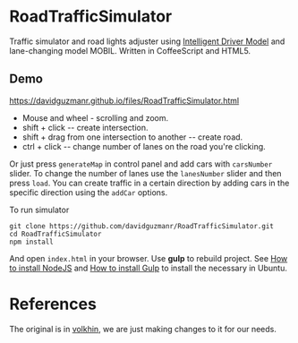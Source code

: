 # RoadTrafficSimulator

Traffic simulator and road lights adjuster using
[Intelligent Driver Model](https://en.wikipedia.org/wiki/Intelligent_driver_model)
and lane-changing model MOBIL. Written in CoffeeScript and HTML5.

## Demo
https://davidguzmanr.github.io/files/RoadTrafficSimulator.html

- Mouse and wheel - scrolling and zoom.
- shift + click -- create intersection.
- shift + drag from one intersection to another -- create road.
- ctrl + click -- change number of lanes on the road you're clicking.

Or just press `generateMap` in control panel and add cars with `carsNumber` slider. To change the number of lanes
use the `lanesNumber` slider and then press `load`. You can create traffic in a certain direction by adding cars in the 
specific direction using the `addCar` options.

To run simulator

    git clone https://github.com/davidguzmanr/RoadTrafficSimulator.git
    cd RoadTrafficSimulator
    npm install

And open `index.html` in your browser. Use **gulp** to rebuild project. See [How to install NodeJS](https://www.digitalocean.com/community/tutorials/como-instalar-node-js-en-ubuntu-18-04-es)
and [How to install Gulp](https://tecadmin.net/install-gulp-js-on-ubuntu/) to install the necessary in Ubuntu.

# References
The original is in [volkhin](https://github.com/volkhin/RoadTrafficSimulator), we are just making changes to it for our needs.